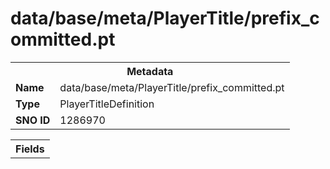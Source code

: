 <h1>data/base/meta/PlayerTitle/prefix_committed.pt</h1><table><tr><th colspan="100%">Metadata</th></tr><tr><td><b>Name</b></td><td>data/base/meta/PlayerTitle/prefix_committed.pt</td></tr><tr><td><b>Type</b></td><td>PlayerTitleDefinition</td></tr><tr><td><b>SNO ID</b></td><td>1286970</td></tr></table>

<table><tr><th colspan="100%">Fields</th></tr></table>

